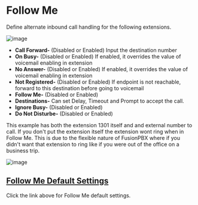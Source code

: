 # Follow Me

Define alternate inbound call handling for the following extensions.

![image](../_static/images/fusionpbx_follow_me.jpg)

-   **Call Forward-** (Disabled or Enabled) Input the destination number
-   **On Busy-** (Disabled or Enabled) If enabled, it overrides the
    value of voicemail enabling in extension
-   **No Answer-** (Disabled or Enabled) If enabled, it overrides the
    value of voicemail enabling in extension
-   **Not Registered-** (Disabled or Enabled) If endpoint is not
    reachable, forward to this destination before going to voicemail
-   **Follow Me-** (Disabled or Enabled)
-   **Destinations-** Can set Delay, Timeout and Prompt to accept the
    call.
-   **Ignore Busy-** (Disabled or Enabled)
-   **Do Not Disturbe-** (Disabled or Enabled)

This example has both the extension 1301 itself and and external number
to call. If you don\'t put the extension itself the extension wont ring
when in Follow Me. This is due to the flexible nature of FusionPBX where
if you didn\'t want that extension to ring like if you were out of the
office on a business trip.

![image](../_static/images/fusionpbx_follow_me1.jpg)

## [Follow Me Default Settings](/en/latest/advanced/default_settings.html#id13)

Click the link above for Follow Me default settings.
